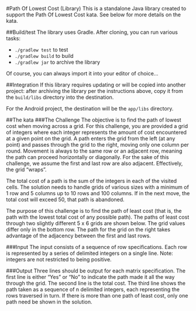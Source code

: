 #Path Of Lowest Cost (Library)
This is a standalone Java library created to support the Path Of Lowest Cost kata. See below for more details on the kata.

##Build/test
The library uses Gradle.  After cloning, you can run various tasks:
* `./gradlew test` to test
* `./gradlew build` to build
* `./gradlew jar` to archive the library

Of course, you can always import it into your editor of choice...

##Integration
If this library requires updating or will be copied into another project: after archiving the library per the instructions above, copy it from the `build/libs` directory into the destination.

For the Android project, the destination will be the `app/libs` directory.

##The kata
###The Challenge
The objective is to find the path of lowest cost when moving across a grid. For this challenge, you are provided a grid of integers where each integer represents the amount of cost encountered at a given point on the grid. A path enters the grid from the left (at any point) and passes through the grid to the right, moving only one column per round. Movement is always to the same row or an adjacent row, meaning the path can proceed horizontally or diagonally. For the sake of this challenge, we assume the first and last row are also adjacent. Effectively, the grid “wraps”.

The total cost of a path is the sum of the integers in each of the visited cells. The solution needs to handle grids of various sizes with a minimum of 1 row and 5 columns up to 10 rows and 100 columns. If in the next move, the total cost will exceed 50, that path is abandoned.

The purpose of this challenge is to find the path of least cost (that is, the path with the lowest total cost of any possible path). The paths of least cost through two slightly different 5 x 6 grids are shown below. The grid values differ only in the bottom row. The path for the grid on the right takes advantage of the adjacency between the first and last rows.

###Input
The input consists of a sequence of row specifications. Each row is represented by a series of delimited integers on a single line. Note: integers are not restricted to being positive.

###Output
Three lines should be output for each matrix specification. The first line is either “Yes” or “No” to indicate the path made it all the way through the grid. The second line is the total cost. The third line shows the path taken as a sequence of n delimited integers, each representing the rows traversed in turn. If there is more than one path of least cost, only one path need be shown in the solution.
